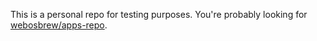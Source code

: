 This is a personal repo for testing purposes. You're probably looking for [webosbrew/apps-repo](https://github.com/webosbrew/apps-repo).
